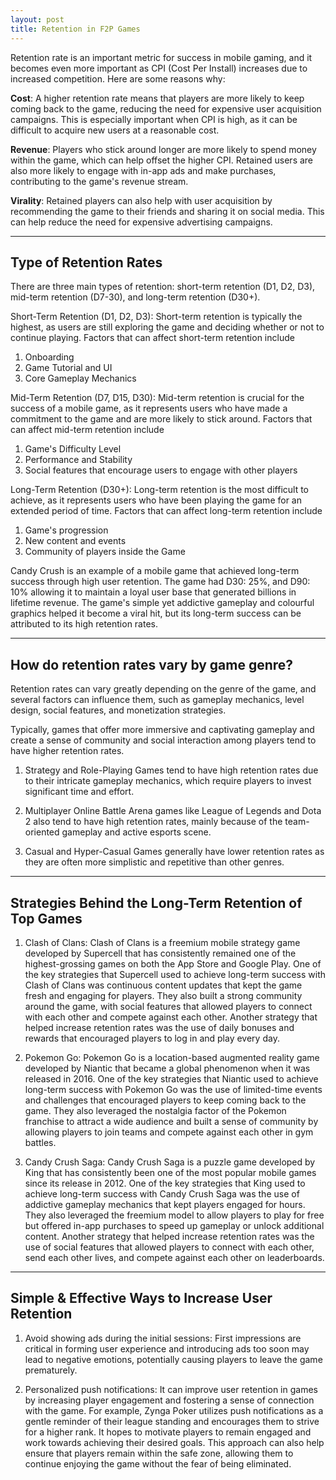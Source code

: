 ```yaml
---
layout: post
title: Retention in F2P Games	
---
```


Retention rate is an important metric for success in mobile gaming, and it becomes even more important as CPI (Cost Per Install) increases due to increased competition. Here are some reasons why:

**Cost**: A higher retention rate means that players are more likely to keep coming back to the game, reducing the need for expensive user acquisition campaigns. This is especially important when CPI is high, as it can be difficult to acquire new users at a reasonable cost.

**Revenue**: Players who stick around longer are more likely to spend money within the game, which can help offset the higher CPI. Retained users are also more likely to engage with in-app ads and make purchases, contributing to the game's revenue stream.

**Virality**: Retained players can also help with user acquisition by recommending the game to their friends and sharing it on social media. This can help reduce the need for expensive advertising campaigns.

---

## Type of Retention Rates

There are three main types of retention: short-term retention (D1, D2, D3), mid-term retention (D7-30), and long-term retention (D30+).

Short-Term Retention (D1, D2, D3): Short-term retention is typically the highest, as users are still exploring the game and deciding whether or not to continue playing. Factors that can affect short-term retention include 

1. Onboarding 
2. Game Tutorial and UI 
3. Core Gameplay Mechanics

Mid-Term Retention (D7, D15, D30): Mid-term retention is crucial for the success of a mobile game, as it represents users who have made a commitment to the game and are more likely to stick around. Factors that can affect mid-term retention include 

1. Game's Difficulty Level
2. Performance and Stability
3. Social features that encourage users to engage with other players

Long-Term Retention (D30+): Long-term retention is the most difficult to achieve, as it represents users who have been playing the game for an extended period of time. Factors that can affect long-term retention include 

1. Game's progression
2. New content and events
3. Community of players inside the Game 

Candy Crush is an example of a mobile game that achieved long-term success through high user retention. The game had D30: 25%, and D90: 10% allowing it to maintain a loyal user base that generated billions in lifetime revenue. The game's simple yet addictive gameplay and colourful graphics helped it become a viral hit, but its long-term success can be attributed to its high retention rates. 

---

## How do retention rates vary by game genre? 

Retention rates can vary greatly depending on the genre of the game, and several factors can influence them, such as gameplay mechanics, level design, social features, and monetization strategies. 

Typically, games that offer more immersive and captivating gameplay and create a sense of community and social interaction among players tend to have higher retention rates. 

1. Strategy and Role-Playing Games tend to have high retention rates due to their intricate gameplay mechanics, which require players to invest significant time and effort. 

2. Multiplayer Online Battle Arena games like League of Legends and Dota 2 also tend to have high retention rates, mainly because of the team-oriented gameplay and active esports scene. 

3. Casual and Hyper-Casual Games generally have lower retention rates as they are often more simplistic and repetitive than other genres. 


---

## Strategies Behind the Long-Term Retention of Top Games

1. Clash of Clans: Clash of Clans is a freemium mobile strategy game developed by Supercell that has consistently remained one of the highest-grossing games on both the App Store and Google Play. One of the key strategies that Supercell used to achieve long-term success with Clash of Clans was continuous content updates that kept the game fresh and engaging for players. They also built a strong community around the game, with social features that allowed players to connect with each other and compete against each other. Another strategy that helped increase retention rates was the use of daily bonuses and rewards that encouraged players to log in and play every day.

2. Pokemon Go: Pokemon Go is a location-based augmented reality game developed by Niantic that became a global phenomenon when it was released in 2016. One of the key strategies that Niantic used to achieve long-term success with Pokemon Go was the use of limited-time events and challenges that encouraged players to keep coming back to the game. They also leveraged the nostalgia factor of the Pokemon franchise to attract a wide audience and built a sense of community by allowing players to join teams and compete against each other in gym battles.

3. Candy Crush Saga: Candy Crush Saga is a puzzle game developed by King that has consistently been one of the most popular mobile games since its release in 2012. One of the key strategies that King used to achieve long-term success with Candy Crush Saga was the use of addictive gameplay mechanics that kept players engaged for hours. They also leveraged the freemium model to allow players to play for free but offered in-app purchases to speed up gameplay or unlock additional content. Another strategy that helped increase retention rates was the use of social features that allowed players to connect with each other, send each other lives, and compete against each other on leaderboards.

--- 

## Simple & Effective Ways to Increase User Retention 

1. Avoid showing ads during the initial sessions: First impressions are critical in forming user experience and introducing ads too soon may lead to negative emotions, potentially causing players to leave the game prematurely. 

2. Personalized push notifications:  It can improve user retention in games by increasing player engagement and fostering a sense of connection with the game. For example, Zynga Poker utilizes push notifications as a gentle reminder of their league standing and encourages them to strive for a higher rank. It hopes to motivate players to remain engaged and work towards achieving their desired goals. This approach can also help ensure that players remain within the safe zone, allowing them to continue enjoying the game without the fear of being eliminated.

<to be continued>